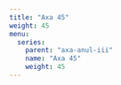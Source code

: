 ```yaml
---
title: "Axa 45"
weight: 45
menu:
  series:
    parent: "axa-anul-iii"
    name: "Axa 45"
    weight: 45
---
```

